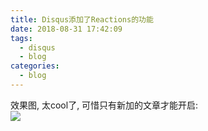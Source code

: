 ```yaml
---
title: Disqus添加了Reactions的功能
date: 2018-08-31 17:42:09
tags:
  - disqus
  - blog
categories:
  - blog
---
```


效果图, 太cool了, 可惜只有新加的文章才能开启:   
![](/images/blog/180829_ios12_review/15357091006842.jpg)



